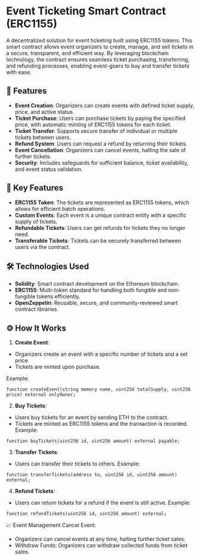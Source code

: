 # Event Ticketing Smart Contract (ERC1155)

A decentralized solution for event ticketing built using ERC1155 tokens. This smart contract allows event organizers to create, manage, and sell tickets in a secure, transparent, and efficient way. By leveraging blockchain technology, the contract ensures seamless ticket purchasing, transferring, and refunding processes, enabling event-goers to buy and transfer tickets with ease.

## 📝 **Features**
- **Event Creation**: Organizers can create events with defined ticket supply, price, and active status.
- **Ticket Purchase**: Users can purchase tickets by paying the specified price, with automatic minting of ERC1155 tokens for each ticket.
- **Ticket Transfer**: Supports secure transfer of individual or multiple tickets between users.
- **Refund System**: Users can request a refund by returning their tickets.
- **Event Cancellation**: Organizers can cancel events, halting the sale of further tickets.
- **Security**: Includes safeguards for sufficient balance, ticket availability, and event status validation.

## 🔑 **Key Features**
- **ERC1155 Token**: The tickets are represented as ERC1155 tokens, which allows for efficient batch operations.
- **Custom Events**: Each event is a unique contract entity with a specific supply of tickets.
- **Refundable Tickets**: Users can get refunds for tickets they no longer need.
- **Transferable Tickets**: Tickets can be securely transferred between users via the contract.

## 🛠 **Technologies Used**
- **Solidity**: Smart contract development on the Ethereum blockchain.
- **ERC1155**: Multi-token standard for handling both fungible and non-fungible tokens efficiently.
- **OpenZeppelin**: Reusable, secure, and community-reviewed smart contract libraries.

## ⚙️ **How It Works**
1. **Create Event**: 
  - Organizers create an event with a specific number of tickets and a set price.
 - Tickets are minted upon purchase.
   
 Example:
 ```solidity
 function createEvent(string memory name, uint256 totalSupply, uint256 price) external onlyOwner;
  ````
 2. **Buy Tickets**:

   - Users buy tickets for an event by sending ETH to the contract.
   - Tickets are minted as ERC1155 tokens and the transaction is recorded.
    Example:
 ```solidity
function buyTickets(uint256 id, uint256 amount) external payable;
````
3. **Transfer Tickets**:

  - Users can transfer their tickets to others.
  Example:

````solidity
function transferTickets(address to, uint256 id, uint256 amount) external;
````
4. **Refund Tickets**:

- Users can return tickets for a refund if the event is still active.
Example:

````solidity
function refundTickets(uint256 id, uint256 amount) external;
````
📈 Event Management Cancel Event: 
- Organizers can cancel events at any time, halting further ticket sales.
- Withdraw Funds: Organizers can withdraw collected funds from ticket sales.
